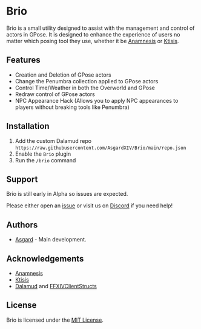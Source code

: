 # Brio
Brio is a small utility designed to assist with the management and control of actors in GPose.
It is designed to enhance the experience of users no matter which posing tool they use, whether it be [Anamnesis](https://github.com/imchillin/Anamnesis) or [Ktisis](https://github.com/ktisis-tools/Ktisis).

## Features
* Creation and Deletion of GPose actors
* Change the Penumbra collection applied to GPose actors
* Control Time/Weather in both the Overworld and GPose
* Redraw control of GPose actors
* NPC Appearance Hack (Allows you to apply NPC appearances to players without breaking tools like Penumbra)

## Installation
1. Add the custom Dalamud repo `https://raw.githubusercontent.com/AsgardXIV/Brio/main/repo.json`
2. Enable the `Brio` plugin
3. Run the `/brio` command

## Support
Brio is still early in Alpha so issues are expected.

Please either open an [issue](https://github.com/AsgardXIV/Brio/issues) or visit us on [Discord](https://discord.gg/xivtools) if you need help!

## Authors
* [Asgard](https://github.com/AsgardXIV) - Main development.

## Acknowledgements
* [Anamnesis](https://github.com/imchillin/Anamnesis)
* [Ktisis](https://github.com/ktisis-tools/Ktisis)
* [Dalamud](https://github.com/goatcorp/Dalamud/) and [FFXIVClientStructs](https://github.com/aers/FFXIVClientStructs)

## License
Brio is licensed under the [MIT License](https://github.com/AsgardXIV/Brio/blob/main/LICENSE).
